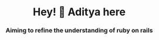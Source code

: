 <h1 align="center">Hey! 👋 Aditya here</h1>
<h3 align="center">Aiming to refine the understanding of ruby on rails</h3>


